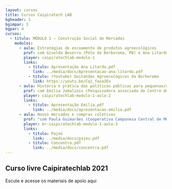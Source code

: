 ```yaml
---
layout: cursos
title: Cursos Caipiratech LAB
bgheader: 1
bgimpar: 3
bgpar: 4
cursos:
  - titulo: MÓDULO 1 – Construção Social de Mercados
    modulos:
      - aula: Estratégias de escoamento de produtos agroecológicos
        prof: com Giselda Beserra (Pólo da Borborema, PB) e Ana Litardo (Assoc. Agroecológica de Teresópolis, RJ)
        player: caipiratechlab-modulo-1
        links:
          - titulo: Apresentação Ana Litardo.pdf 
            link: ../media/docs/Apresentacao-ana-litardo.pdf 
          - titulo: (Youtube) Quitandas Agroecológicas da Borborema
            link: https://youtu.be/Cq1_faoa3Eo
      - aula: História e prática das políticas públicas para pequenas/os agricultoras/es no Brasil
        prof: com Emilia Jomalinis (Pesquisadora associada do Centro de Referência em Soberania e Segurança Alimentar e Nutricional/UFRRJ, RJ)
        player: caipiratechlab-modulo-1-aula-2
        links:
          - titulo: Apresentação Emilia.pdf 
            link: ../media/docs/apresentacao-emilia.pdf
      - aula: Novos mercados e compras coletivas
        prof: "com Paula Guimarães (Cooperativa Camponesa Central de MG) e Apolônia da Silva (Rede de Mulheres Produtoras do Pajeú, PE); mediação: Marcela Martins (Amerek/UFMG, MG)"
        player: br-caipiratechlab-modulo-1-aula-3
        links:
          - titulo: Pajeú
            link: ../media/docs/pajeu.pdf
          - titulo: Concentra.pdf
            link: ../media/docs/concentra.pdf
---
```


## Curso livre Caipiratechlab 2021

Escute e acesse os materiais de apoio aqui